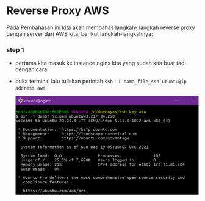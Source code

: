 # Reverse Proxy AWS
Pada Pembahasan ini kita akan membahas langkah- langkah reverse proxy dengan server dari AWS kita, berikut langkah-langkahnya:

  ### step 1
* pertama kita masuk ke instance nginx kita yang sudah kita buat tadi dengan cara 
* buka terminal lalu tuliskan perintah `ssh -I nama_file_ssh ubuntu@ip address aws`

  ![1](assets/reverse-aws1.PNG)
